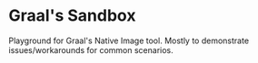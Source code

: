 # Graal's Sandbox 

Playground for Graal's Native Image tool.
Mostly to demonstrate issues/workarounds for common scenarios.
